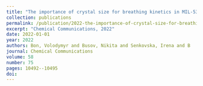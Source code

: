 ```yaml
---
title: "The importance of crystal size for breathing kinetics in MIL-53 (Al)"
collection: publications
permalink: /publication/2022-the-importance-of-crystal-size-for-breathing-kinet/
excerpt: "Chemical Communications, 2022"
date: 2022-01-01
year: 2022
authors: Bon, Volodymyr and Busov, Nikita and Senkovska, Irena and B
journal: Chemical Communications
volume: 58
number: 75
pages: 10492--10495
doi: 
---
```

